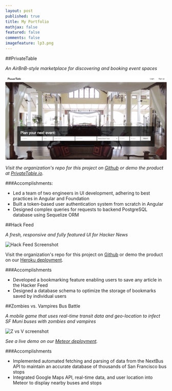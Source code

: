 ```yaml
---
layout: post
published: true
title: My Portfolio
mathjax: false
featured: false
comments: false
imagefeature: lp3.png
---
```


##PrivateTable

_An AirBnB-style marketplace for discovering and booking event spaces_

![Private Table Home Page](https://github.com/Bedroom-and-Fruit/Private-Table/raw/master/repo_assets/pthomepage.png)

_Visit the organization's repo for this project on [Github](https://github.com/Bedroom-and-Fruit/Private-Table) or demo the product at [PrivateTable.io](http://www.privatetable.io)._

###Accomplishments:

- Led a team of two engineers in UI development, adhering to best practices in Angular and Foundation
- Built a token-based user authentication system from scratch in Angular
- Designed complex queries for requests to backend PostgreSQL database using Sequelize ORM

##Hack Feed

_A fresh, responsive and fully featured UI for Hacker News_ 

![Hack Feed Screenshot](https://github.com/lepond/Goose-Windmill/raw/master/readme_assets/hfscreenshot.png)

Visit the organization's repo for this project on [Github](https://github.com/Blood-and-Breakfast/Goose-Windmill) or demo the product on our [Heroku deployment](http://hackerfeed.herokuapp.com/#/).

###Accomplishments

- Developed a bookmarking feature enabling users to save any article in the Hacker Feed
- Designed a database schema to optimize the storage of bookmarks saved by individual users

##Zombies vs. Vampires Bus Battle

_A mobile game that uses real-time transit data and geo-location to infect SF Muni buses with zombies and vampires_

![Z vs V screenshot](https://github.com/lepond/Blood-and-Breakfast/raw/master/readme_assets/zvsvgame.png)

_See a live demo on our [Meteor deployment](http://zvsv.meteor.com/)._

###Accomplishments

- Implemented automated fetching and parsing of data from the NextBus API to maintain an accurate database of thousands of San Francisco bus stops
- Integrated Google Maps API, real-time data, and user location into Meteor to display nearby buses and stops


